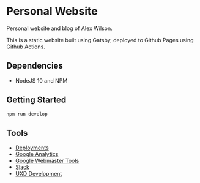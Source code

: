 Personal Website
================

Personal website and blog of Alex Wilson.

This is a static website built using Gatsby, deployed to Github Pages using Github Actions.

## Dependencies

 - NodeJS 10 and NPM

## Getting Started

```bash
npm run develop
```


## Tools
- [Deployments](https://github.com/alexwilson/personal-website/commits/gh-pages)
- [Google Analytics](https://analytics.google.com/analytics/web/)
- [Google Webmaster Tools](https://search.google.com/search-console?resource_id=https%3A%2F%2Falexwilson.tech%2F)
- [Slack](https://itsalex.slack.com/archives/CSJT9KK2R)
- [UXD Development](https://drive.google.com/drive/folders/1_fx0w54GmKgnLiCdZjnVo3mWRP0-CGwN)
